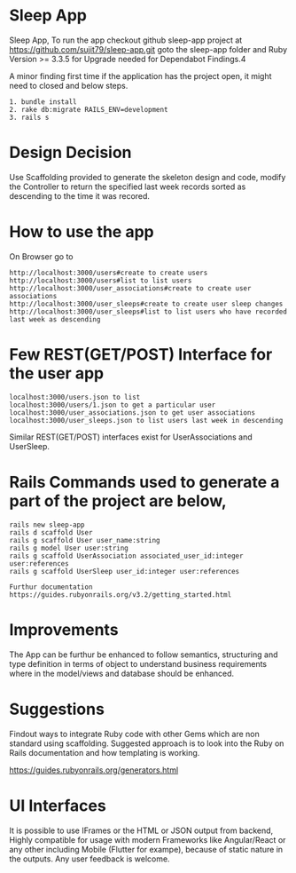 # Sleep App
Sleep App, To run the app checkout github sleep-app project at https://github.com/sujit79/sleep-app.git
goto the sleep-app folder and Ruby Version >= 3.3.5 for Upgrade needed for Dependabot Findings.4

A minor finding first time if the application has the project open, it might need to closed and below steps.

	1. bundle install 
	2. rake db:migrate RAILS_ENV=development 
	3. rails s 
	
# Design Decision
Use Scaffolding provided to generate the skeleton design and code, modify the Controller to return the
specified last week records sorted as descending to the time it was recored.

# How to use the app
On Browser go to 

	http://localhost:3000/users#create to create users
	http://localhost:3000/users#list to list users 
	http://localhost:3000/user_associations#create to create user associations 
	http://localhost:3000/user_sleeps#create to create user sleep changes 	
	http://localhost:3000/user_sleeps#list to list users who have recorded last week as descending 

# Few REST(GET/POST) Interface for the user app 

	localhost:3000/users.json to list 
	localhost:3000/users/1.json to get a particular user 
	localhost:3000/user_associations.json to get user associations 
	localhost:3000/user_sleeps.json to list users last week in descending

 Similar REST(GET/POST) interfaces exist for UserAssociations and UserSleep. 

 # Rails Commands used to generate a part of the project are below, 

 	rails new sleep-app 
 	rails d scaffold User 
 	rails g scaffold User user_name:string 
 	rails g model User user:string 
 	rails g scaffold UserAssociation associated_user_id:integer user:references 
 	rails g scaffold UserSleep user_id:integer user:references

    Furthur documentation https://guides.rubyonrails.org/v3.2/getting_started.html
 
 # Improvements

 The App can be furthur be enhanced to follow semantics, structuring and type definition in terms of object to 
 understand business requirements where in the model/views and database should be enhanced.
 
 # Suggestions 

 Findout ways to integrate Ruby code with other Gems which are non standard using scaffolding. Suggested approach
 is to look into the Ruby on Rails documentation and how templating is working.
 
 https://guides.rubyonrails.org/generators.html

 # UI Interfaces

It is possible to use IFrames or the HTML or JSON output from backend, Highly compatible for usage with modern
Frameworks like Angular/React or any other including Mobile (Flutter for exampe), because of static nature in the
outputs. Any user feedback is welcome.
